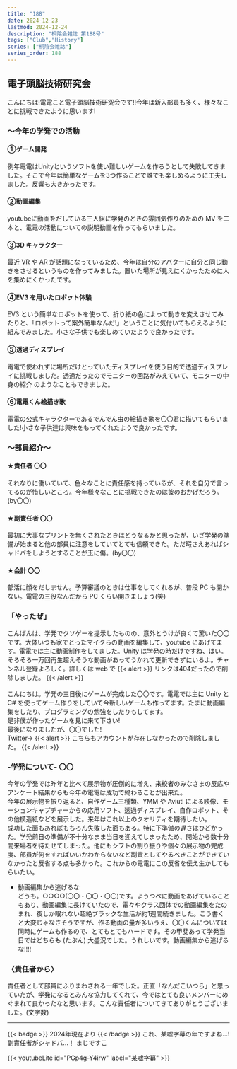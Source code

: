 ```yaml
---
title: "188"
date: 2024-12-23
lastmod: 2024-12-24
description: "桐陰会雑誌 第188号"
tags: ["Club","History"]
series: ["桐陰会雑誌"]
series_order: 188
---
```


## 電子頭脳技術研究会

こんにちは!電電こと電子頭脳技術研究会です!!今年は新入部員も多く、様々なことに挑戦できたように思います!
### ～今年の学発での活動
#### ①ゲーム開発
例年電電はUnityというソフトを使い難しいゲームを作ろうとして失敗してきました。そこで今年は簡単なゲームを3つ作ることで誰でも楽しめるように工夫しました。反響も大きかったです。
#### ②動画編集
youtubeに動画をだしている三人組に学発のときの雰囲気作りのための MV を二本と、電電の活動についての説明動画を作ってもらいました。
#### ③3D キャラクター
最近 VR や AR が話題になっているため、今年は自分のアバターに自分と同じ動きをさせるというものを作ってみました。置いた場所が見えにくかったために人を集めにくかったです。
#### ④EV3 を用いたロボット体験
EV3 という簡単なロボットを使って、折り紙の色によって動きを変えさせてみたりと、「ロボットって案外簡単なんだ!」ということに気付いてもらえるように組んでみました。小さな子供でも楽しめていたようで良かったです。
#### ⑤透過ディスプレイ
電電で使われずに場所だけとっていたディスプレイを使う目的で透過ディスプレイに挑戦しました。透過だったのでモニターの回路がみえていて、モニターの中身の紹介
のようなこともできました。
#### ⑥電電くん絵描き歌
電電の公式キャラクターであるでんでん虫の絵描き歌を〇〇君に描いてもらいました!小さな子供達は興味をもってくれたようで良かったです。

### ～部員紹介～
#### ★責任者 〇〇
それなりに働いていて、色々なことに責任感を持っているが、それを自分で言ってるのが惜しいところ。今年様々なことに挑戦できたのは彼のおかげだろう。(by〇〇)
#### ★副責任者 〇〇
最初に大事なプリントを無くされたときはどうなるかと思ったが、いざ学発の準備が始まると他の部員に注意をしていてとても信頼できた。ただ暇さえあればシャドバをしようとすることが玉に傷。(by〇〇)
#### ★会計 〇〇
部活に顔をだしません。予算審議のときは仕事をしてくれるが、普段 PC も開かない。電電の三役なんだから PC くらい開きましょう(笑)

### 「やったぜ」
こんばんは、学発でクソゲーを提示したものの、意外とうけが良くて驚いた〇〇です。大体いつも家でとったマイクらの動画を編集して、youtube にあげてます。電電では主に動画制作をしてました。Unity は学発の時だけですね、はい。そろそろ一万回再生超えそうな動画があってうかれて更新できずにいるよ。チャンネル登録よろしく。詳しくは web で
{{< alert >}}
リンクは404だったので削除しました。
{{< /alert >}}
<br><br>
こんにちは。学発の三日後にゲームが完成した〇〇です。電電では主に Unity と C# を使ってゲーム作りをしていて今新しいゲームも作ってます。たまに動画編集をしたり、プログラミングの勉強をしたりもしてます。<br>
是非僕が作ったゲームを見に来て下さい!<br>
最後になりましたが、〇〇でした!<br>
Twitter→
{{< alert >}}
こちらもアカウントが存在しなかったので削除しました。
{{< /alert >}}

### -学発について- 〇〇
今年の学発では昨年と比べて展示物が圧倒的に増え、来校者のみなさまの反応やアンケート結果からも今年の電電は成功で終わることが出来た。<br>
今年の展示物を振り返ると、自作ゲーム三種類、YMM や Aviutl による映像、モーションキャプチャーからの応用ソフト、透過ディスプレイ、自作ロボット、その他模造紙などを展示した。来年はこれ以上のクオリティを期待したい。<br>
成功した面もあればもちろん失敗した面もある。特に下準備の遅さはひどかった。学発前日の準備が不十分なまま当日を迎えてしまったため、開始から数十分間来場者を待たせてしまった。他にもシフトの割り振りや個々の展示物の完成度、部員が何をすればいいかわからないなど副責としてやるべきことができていなかったと反省する点も多かった。これからの電電にこの反省を伝え生かしてもらいたい。

- 動画編集から逃げるな<br>
どうも。○○○○(〇〇・〇〇・〇〇)です。ようつべに動画をあげていることもあり、動画編集に長けていたので、電々やクラス団体での動画編集をたのまれ、夜しか眠れない超絶ブラックな生活が約1週間続きました。こう書くと大変じゃなさそうですが、作る動画の量が多いうえ、〇〇くんについては同時にゲームも作るので、とてもとてもハードです。その甲斐あって学発当日ではどちらも (たぶん) 大盛況でした。うれしいです。動画編集から逃げるな!!!!

### 〈責任者から〉
責任者として部員にふりまわされる一年でした。正直「なんだこいつら」と思っていたが、学発になるとみんな協力してくれて、今ではとても良いメンバーにめぐまれて良かったなと思います。こんな責任者についてきてありがとうございました。(文字数)

---
{{< badge >}}
2024年現在より
{{< /badge >}}
これ、某嘘字幕の年ですよね…!副責任者がシャドバ…！
まじですこ

{{< youtubeLite id="PGp4g-Y4irw" label="某嘘字幕" >}}